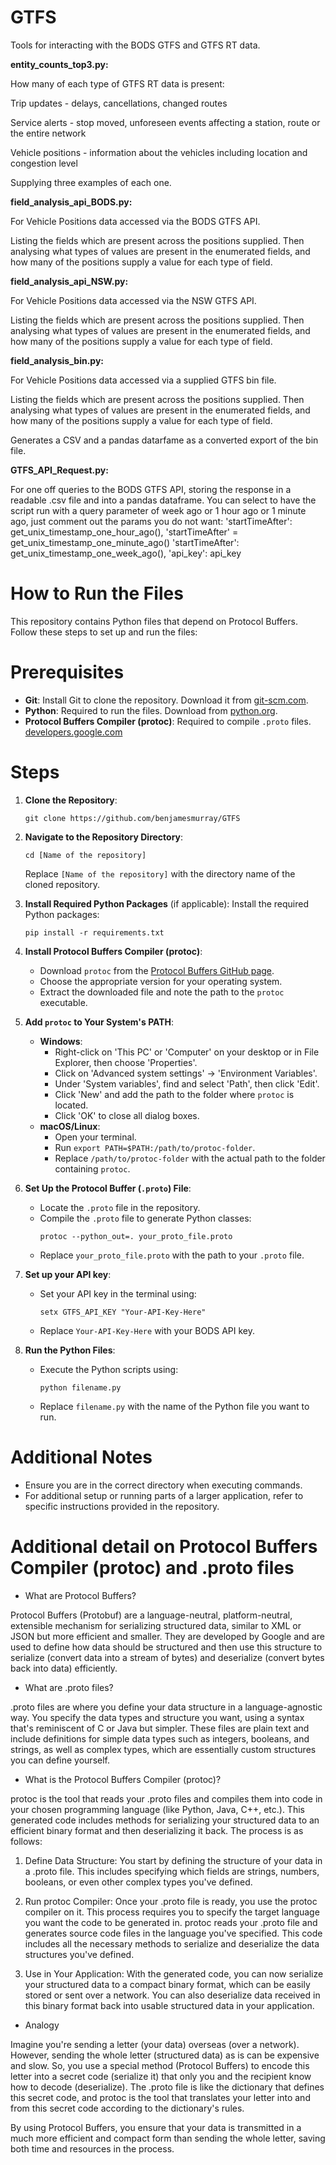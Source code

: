 # GTFS
Tools for interacting with the BODS GTFS and GTFS RT data. 

**entity_counts_top3.py:** 

How many of each type of GTFS RT data is present:

Trip updates - delays, cancellations, changed routes

Service alerts - stop moved, unforeseen events affecting a station, route or the entire network

Vehicle positions - information about the vehicles including location and congestion level

Supplying three examples of each one.

**field_analysis_api_BODS.py:**

For Vehicle Positions data accessed via the BODS GTFS API.

Listing the fields which are present across the positions supplied. Then analysing what types of values are present in the enumerated fields, and how many of the positions supply a value for each type of field.


**field_analysis_api_NSW.py:**

For Vehicle Positions data accessed via the NSW GTFS API.

Listing the fields which are present across the positions supplied. Then analysing what types of values are present in the enumerated fields, and how many of the positions supply a value for each type of field.

**field_analysis_bin.py:**

For Vehicle Positions data accessed via a supplied GTFS bin file.

Listing the fields which are present across the positions supplied. Then analysing what types of values are present in the enumerated fields, and how many of the positions supply a value for each type of field.

Generates a CSV and a pandas datarfame as a converted export of the bin file.

**GTFS_API_Request.py:**

For one off queries to the BODS GTFS API, storing the response in a readable .csv file and into a pandas dataframe.
You can select to have the script run with a query parameter of  week ago or 1 hour ago or 1 minute ago, just comment out the params you do not want:
    'startTimeAfter': get_unix_timestamp_one_hour_ago(),
    'startTimeAfter' = get_unix_timestamp_one_minute_ago()
    'startTimeAfter': get_unix_timestamp_one_week_ago(),
    'api_key': api_key



# How to Run the Files

This repository contains Python files that depend on Protocol Buffers. Follow these steps to set up and run the files:

# Prerequisites

- **Git**: Install Git to clone the repository. Download it from [git-scm.com](https://git-scm.com/).
- **Python**: Required to run the files. Download from [python.org](https://www.python.org/).
- **Protocol Buffers Compiler (protoc)**: Required to compile `.proto` files. [developers.google.com](https://developers.google.com/transit/gtfs-realtime/gtfs-realtime-proto)

# Steps

1. **Clone the Repository**:
   ```
   git clone https://github.com/benjamesmurray/GTFS
   ```

2. **Navigate to the Repository Directory**:
   ```
   cd [Name of the repository]
   ```
   Replace `[Name of the repository]` with the directory name of the cloned repository.

3. **Install Required Python Packages** (if applicable):
   Install the required Python packages:
   ```
   pip install -r requirements.txt
   ```

4. **Install Protocol Buffers Compiler (protoc)**:
   - Download `protoc` from the [Protocol Buffers GitHub page](https://github.com/protocolbuffers/protobuf).
   - Choose the appropriate version for your operating system.
   - Extract the downloaded file and note the path to the `protoc` executable.

5. **Add `protoc` to Your System's PATH**:
   - **Windows**:
     - Right-click on 'This PC' or 'Computer' on your desktop or in File Explorer, then choose 'Properties'.
     - Click on 'Advanced system settings' -> 'Environment Variables'.
     - Under 'System variables', find and select 'Path', then click 'Edit'.
     - Click 'New' and add the path to the folder where `protoc` is located.
     - Click 'OK' to close all dialog boxes.
   - **macOS/Linux**:
     - Open your terminal.
     - Run `export PATH=$PATH:/path/to/protoc-folder`.
     - Replace `/path/to/protoc-folder` with the actual path to the folder containing `protoc`.

6. **Set Up the Protocol Buffer (`.proto`) File**:
   - Locate the `.proto` file in the repository.
   - Compile the `.proto` file to generate Python classes:
     ```
     protoc --python_out=. your_proto_file.proto
     ```
   - Replace `your_proto_file.proto` with the path to your `.proto` file.


7. **Set up your API key**:
   - Set your API key in the terminal using:
     ```
     setx GTFS_API_KEY "Your-API-Key-Here"
     ```
   - Replace `Your-API-Key-Here` with your BODS API key.

8. **Run the Python Files**:
   - Execute the Python scripts using:
     ```
     python filename.py
     ```
   - Replace `filename.py` with the name of the Python file you want to run.

# Additional Notes

- Ensure you are in the correct directory when executing commands.
- For additional setup or running parts of a larger application, refer to specific instructions provided in the repository.

# Additional detail on Protocol Buffers Compiler (protoc) and .proto files

- What are Protocol Buffers? 

Protocol Buffers (Protobuf) are a language-neutral, platform-neutral, extensible mechanism for serializing structured data, similar to XML or JSON but more efficient and smaller. They are developed by Google and are used to define how data should be structured and then use this structure to serialize (convert data into a stream of bytes) and deserialize (convert bytes back into data) efficiently.

- What are .proto files?

 .proto files are where you define your data structure in a language-agnostic way. You specify the data types and structure you want, using a syntax that's reminiscent of C or Java but simpler. These files are plain text and include definitions for simple data types such as integers, booleans, and strings, as well as complex types, which are essentially custom structures you can define yourself.

- What is the Protocol Buffers Compiler (protoc)?

protoc is the tool that reads your .proto files and compiles them into code in your chosen programming language (like Python, Java, C++, etc.). This generated code includes methods for serializing your structured data to an efficient binary format and then deserializing it back. The process is as follows:

1. Define Data Structure: You start by defining the structure of your data in a .proto file. This includes specifying which fields are strings, numbers, booleans, or even other complex types you've defined.

2. Run protoc Compiler: Once your .proto file is ready, you use the protoc compiler on it. This process requires you to specify the target language you want the code to be generated in. protoc reads your .proto file and generates source code files in the language you've specified. This code includes all the necessary methods to serialize and deserialize the data structures you've defined.

3. Use in Your Application: With the generated code, you can now serialize your structured data to a compact binary format, which can be easily stored or sent over a network. You can also deserialize data received in this binary format back into usable structured data in your application.

- Analogy

Imagine you're sending a letter (your data) overseas (over a network). However, sending the whole letter (structured data) as is can be expensive and slow. So, you use a special method (Protocol Buffers) to encode this letter into a secret code (serialize it) that only you and the recipient know how to decode (deserialize). The .proto file is like the dictionary that defines this secret code, and protoc is the tool that translates your letter into and from this secret code according to the dictionary's rules.

By using Protocol Buffers, you ensure that your data is transmitted in a much more efficient and compact form than sending the whole letter, saving both time and resources in the process.

```

